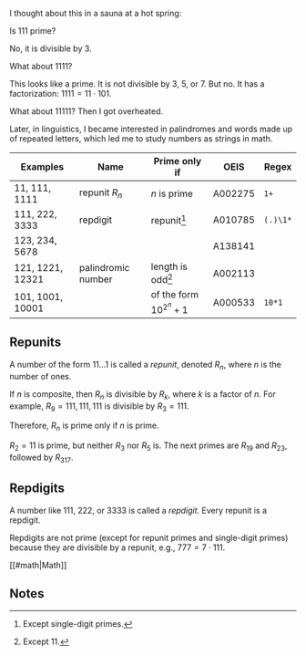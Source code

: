 I thought about this in a sauna at a hot spring:

Is 111 prime?

No, it is divisible by 3.

What about 1111?

This looks like a prime. It is not divisible by 3, 5, or 7. But no. It has a factorization: $1111 = 11 \cdot 101$.

What about 11111? Then I got overheated.

Later, in linguistics, I became interested in palindromes and words made up of repeated letters, which led me to study numbers as strings in math.

| Examples         | Name               | Prime only if              | OEIS    | Regex    |
|------------------|--------------------|----------------------------|---------|----------|
| 11, 111, 1111    | repunit $R_n$      | $n$ is prime               | A002275 | `1+`     |
| 111, 222, 3333   | repdigit           | repunit[^1]                | A010785 | `(.)\1*` |
| 123, 234, 5678   |                    |                            | A138141 |          |
| 121, 1221, 12321 | palindromic number | length is odd[^2]          | A002113 |          |
| 101, 1001, 10001 |                    | of the form $10^{2^n} + 1$ | A000533 | `10*1`   |

## Repunits

A number of the form $11...1$ is called a <dfn>repunit</dfn>, denoted $R_n$, where $n$ is the number of ones.

If $n$ is composite, then $R_n$ is divisible by $R_k$, where $k$ is a factor of $n$. For example, $R_9 = 111,111,111$ is divisible by $R_3 = 111$.

Therefore, $R_n$ is prime only if $n$ is prime.

$R_2 = 11$ is prime, but neither $R_3$ nor $R_5$ is. The next primes are $R_{19}$ and $R_{23}$, followed by $R_{317}$.

## Repdigits

A number like 111, 222, or 3333 is called a <dfn>repdigit</dfn>. Every repunit is a repdigit.

Repdigits are not prime (except for repunit primes and single-digit primes) because they are divisible by a repunit, e.g., $777 = 7 \cdot 111$.

[[#math|Math]]

## Notes

[^1]: Except single-digit primes.

[^2]: Except 11.
